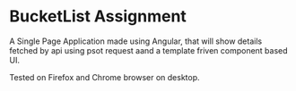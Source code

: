 # BucketList Assignment
A Single Page Application made using Angular, that will show details fetched by api using psot request aand a template friven component based UI.


Tested on Firefox and Chrome browser on desktop.

